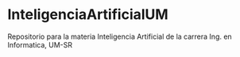 # InteligenciaArtificialUM
Repositorio para la materia Inteligencia Artificial de la carrera Ing. en Informatica, UM-SR
